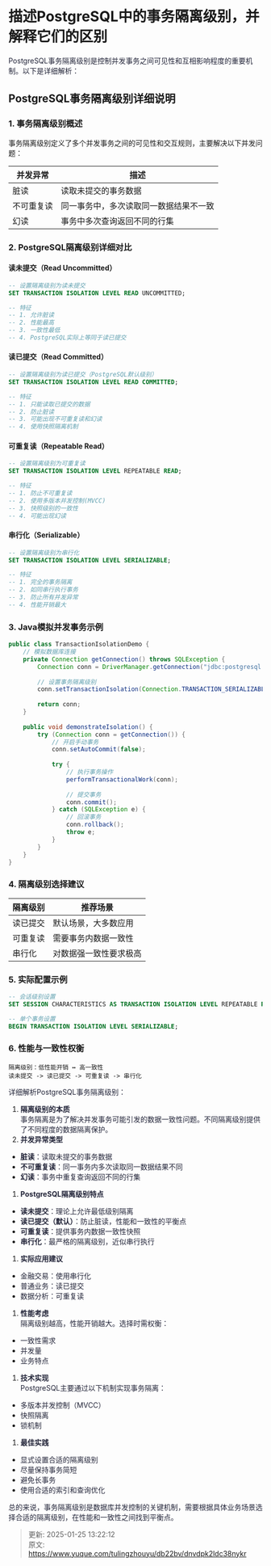 # 描述PostgreSQL中的事务隔离级别，并解释它们的区别

<font style="color:rgba(6, 8, 31, 0.88);">PostgreSQL事务隔离级别是控制并发事务之间可见性和互相影响程度的重要机制。以下是详细解析：</font>

## PostgreSQL事务隔离级别详细说明
### 1. 事务隔离级别概述
事务隔离级别定义了多个并发事务之间的可见性和交互规则，主要解决以下并发问题：

| 并发异常 | 描述 |
| --- | --- |
| 脏读 | 读取未提交的事务数据 |
| 不可重复读 | 同一事务中，多次读取同一数据结果不一致 |
| 幻读 | 事务中多次查询返回不同的行集 |


### 2. PostgreSQL隔离级别详细对比
#### 读未提交（Read Uncommitted）
```sql
-- 设置隔离级别为读未提交
SET TRANSACTION ISOLATION LEVEL READ UNCOMMITTED;

-- 特征
-- 1. 允许脏读
-- 2. 性能最高
-- 3. 一致性最低
-- 4. PostgreSQL实际上等同于读已提交
```

#### 读已提交（Read Committed）
```sql
-- 设置隔离级别为读已提交（PostgreSQL默认级别）
SET TRANSACTION ISOLATION LEVEL READ COMMITTED;

-- 特征
-- 1. 只能读取已提交的数据
-- 2. 防止脏读
-- 3. 可能出现不可重复读和幻读
-- 4. 使用快照隔离机制
```

#### 可重复读（Repeatable Read）
```sql
-- 设置隔离级别为可重复读
SET TRANSACTION ISOLATION LEVEL REPEATABLE READ;

-- 特征
-- 1. 防止不可重复读
-- 2. 使用多版本并发控制(MVCC)
-- 3. 快照级别的一致性
-- 4. 可能出现幻读
```

#### 串行化（Serializable）
```sql
-- 设置隔离级别为串行化
SET TRANSACTION ISOLATION LEVEL SERIALIZABLE;

-- 特征
-- 1. 完全的事务隔离
-- 2. 如同串行执行事务
-- 3. 防止所有并发异常
-- 4. 性能开销最大
```

### 3. Java模拟并发事务示例
```java
public class TransactionIsolationDemo {
    // 模拟数据库连接
    private Connection getConnection() throws SQLException {
        Connection conn = DriverManager.getConnection("jdbc:postgresql://localhost/mydb");
        
        // 设置事务隔离级别
        conn.setTransactionIsolation(Connection.TRANSACTION_SERIALIZABLE);
        
        return conn;
    }
    
    public void demonstrateIsolation() {
        try (Connection conn = getConnection()) {
            // 开启手动事务
            conn.setAutoCommit(false);
            
            try {
                // 执行事务操作
                performTransactionalWork(conn);
                
                // 提交事务
                conn.commit();
            } catch (SQLException e) {
                // 回滚事务
                conn.rollback();
                throw e;
            }
        }
    }
}
```

### 4. 隔离级别选择建议
| 隔离级别 | 推荐场景 |
| --- | --- |
| 读已提交 | 默认场景，大多数应用 |
| 可重复读 | 需要事务内数据一致性 |
| 串行化 | 对数据强一致性要求极高 |


### 5. 实际配置示例
```sql
-- 会话级别设置
SET SESSION CHARACTERISTICS AS TRANSACTION ISOLATION LEVEL REPEATABLE READ;

-- 单个事务设置
BEGIN TRANSACTION ISOLATION LEVEL SERIALIZABLE;
```

### 6. 性能与一致性权衡
```plain
隔离级别：低性能开销 ↔ 高一致性
读未提交 -> 读已提交 -> 可重复读 -> 串行化
```

<font style="color:rgba(6, 8, 31, 0.88);"></font>

<font style="color:rgba(6, 8, 31, 0.88);">详细解析PostgreSQL事务隔离级别：</font>

1. **<font style="color:rgba(6, 8, 31, 0.88);">隔离级别的本质</font>**<font style="color:rgba(6, 8, 31, 0.88);">  
</font><font style="color:rgba(6, 8, 31, 0.88);">事务隔离是为了解决并发事务可能引发的数据一致性问题。不同隔离级别提供了不同程度的数据隔离保护。</font>
2. **<font style="color:rgba(6, 8, 31, 0.88);">并发异常类型</font>**
+ **<font style="color:rgba(6, 8, 31, 0.88);">脏读</font>**<font style="color:rgba(6, 8, 31, 0.88);">：读取未提交的事务数据</font>
+ **<font style="color:rgba(6, 8, 31, 0.88);">不可重复读</font>**<font style="color:rgba(6, 8, 31, 0.88);">：同一事务内多次读取同一数据结果不同</font>
+ **<font style="color:rgba(6, 8, 31, 0.88);">幻读</font>**<font style="color:rgba(6, 8, 31, 0.88);">：事务中重复查询返回不同的行集</font>
1. **<font style="color:rgba(6, 8, 31, 0.88);">PostgreSQL隔离级别特点</font>**
+ **<font style="color:rgba(6, 8, 31, 0.88);">读未提交</font>**<font style="color:rgba(6, 8, 31, 0.88);">：理论上允许最低级别隔离</font>
+ **<font style="color:rgba(6, 8, 31, 0.88);">读已提交（默认）</font>**<font style="color:rgba(6, 8, 31, 0.88);">：防止脏读，性能和一致性的平衡点</font>
+ **<font style="color:rgba(6, 8, 31, 0.88);">可重复读</font>**<font style="color:rgba(6, 8, 31, 0.88);">：提供事务内数据一致性快照</font>
+ **<font style="color:rgba(6, 8, 31, 0.88);">串行化</font>**<font style="color:rgba(6, 8, 31, 0.88);">：最严格的隔离级别，近似串行执行</font>
1. **<font style="color:rgba(6, 8, 31, 0.88);">实际应用建议</font>**
+ <font style="color:rgba(6, 8, 31, 0.88);">金融交易：使用串行化</font>
+ <font style="color:rgba(6, 8, 31, 0.88);">普通业务：读已提交</font>
+ <font style="color:rgba(6, 8, 31, 0.88);">数据分析：可重复读</font>
1. **<font style="color:rgba(6, 8, 31, 0.88);">性能考虑</font>**<font style="color:rgba(6, 8, 31, 0.88);">  
</font><font style="color:rgba(6, 8, 31, 0.88);">隔离级别越高，性能开销越大。选择时需权衡：</font>
+ <font style="color:rgba(6, 8, 31, 0.88);">一致性需求</font>
+ <font style="color:rgba(6, 8, 31, 0.88);">并发量</font>
+ <font style="color:rgba(6, 8, 31, 0.88);">业务特点</font>
1. **<font style="color:rgba(6, 8, 31, 0.88);">技术实现</font>**<font style="color:rgba(6, 8, 31, 0.88);">  
</font><font style="color:rgba(6, 8, 31, 0.88);">PostgreSQL主要通过以下机制实现事务隔离：</font>
+ <font style="color:rgba(6, 8, 31, 0.88);">多版本并发控制（MVCC）</font>
+ <font style="color:rgba(6, 8, 31, 0.88);">快照隔离</font>
+ <font style="color:rgba(6, 8, 31, 0.88);">锁机制</font>
1. **<font style="color:rgba(6, 8, 31, 0.88);">最佳实践</font>**
+ <font style="color:rgba(6, 8, 31, 0.88);">显式设置合适的隔离级别</font>
+ <font style="color:rgba(6, 8, 31, 0.88);">尽量保持事务简短</font>
+ <font style="color:rgba(6, 8, 31, 0.88);">避免长事务</font>
+ <font style="color:rgba(6, 8, 31, 0.88);">使用合适的索引和查询优化</font>

<font style="color:rgba(6, 8, 31, 0.88);">总的来说，事务隔离级别是数据库并发控制的关键机制，需要根据具体业务场景选择合适的隔离级别，在性能和一致性之间找到平衡点。</font>



> 更新: 2025-01-25 13:22:12  
> 原文: <https://www.yuque.com/tulingzhouyu/db22bv/dnvdpk2ldc38nykr>